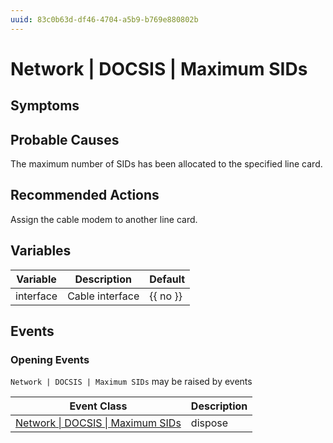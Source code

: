 ```yaml
---
uuid: 83c0b63d-df46-4704-a5b9-b769e880802b
---
```

# Network | DOCSIS | Maximum SIDs

## Symptoms

## Probable Causes

The maximum number of SIDs has been allocated to the specified line card.

## Recommended Actions

Assign the cable modem to another line card.

## Variables

Variable | Description | Default
--- | --- | ---
interface | Cable interface | {{ no }}

## Events

### Opening Events
`Network | DOCSIS | Maximum SIDs` may be raised by events

Event Class | Description
--- | ---
[Network \| DOCSIS \| Maximum SIDs](../../../event-classes/network/docsis/maximum-sids.md) | dispose
